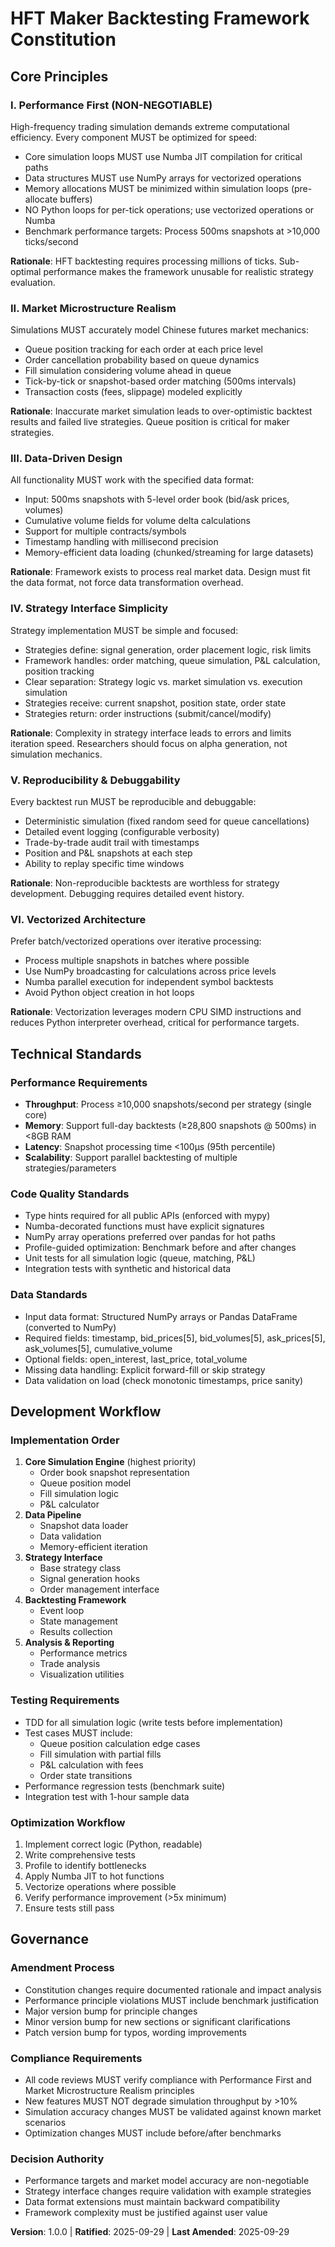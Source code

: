 <!--
Sync Impact Report:
Version: 0.0.0 → 1.0.0
Change Type: Initial Constitution Creation
Modified Principles: N/A (new document)
Added Sections: All sections (new constitution)
Removed Sections: N/A
Templates Status:
  ✅ plan-template.md: Reviewed - Constitution Check section present
  ✅ spec-template.md: Reviewed - No updates required (tech-agnostic)
  ✅ tasks-template.md: Reviewed - Task categories align with principles
  ✅ agent-file-template.md: Reviewed - No updates required
Follow-up TODOs: None
-->

# HFT Maker Backtesting Framework Constitution

## Core Principles

### I. Performance First (NON-NEGOTIABLE)
High-frequency trading simulation demands extreme computational efficiency. Every component MUST be optimized for speed:
- Core simulation loops MUST use Numba JIT compilation for critical paths
- Data structures MUST use NumPy arrays for vectorized operations
- Memory allocations MUST be minimized within simulation loops (pre-allocate buffers)
- NO Python loops for per-tick operations; use vectorized operations or Numba
- Benchmark performance targets: Process 500ms snapshots at >10,000 ticks/second

**Rationale**: HFT backtesting requires processing millions of ticks. Sub-optimal performance makes the framework unusable for realistic strategy evaluation.

### II. Market Microstructure Realism
Simulations MUST accurately model Chinese futures market mechanics:
- Queue position tracking for each order at each price level
- Order cancellation probability based on queue dynamics
- Fill simulation considering volume ahead in queue
- Tick-by-tick or snapshot-based order matching (500ms intervals)
- Transaction costs (fees, slippage) modeled explicitly

**Rationale**: Inaccurate market simulation leads to over-optimistic backtest results and failed live strategies. Queue position is critical for maker strategies.

### III. Data-Driven Design
All functionality MUST work with the specified data format:
- Input: 500ms snapshots with 5-level order book (bid/ask prices, volumes)
- Cumulative volume fields for volume delta calculations
- Support for multiple contracts/symbols
- Timestamp handling with millisecond precision
- Memory-efficient data loading (chunked/streaming for large datasets)

**Rationale**: Framework exists to process real market data. Design must fit the data format, not force data transformation overhead.

### IV. Strategy Interface Simplicity
Strategy implementation MUST be simple and focused:
- Strategies define: signal generation, order placement logic, risk limits
- Framework handles: order matching, queue simulation, P&L calculation, position tracking
- Clear separation: Strategy logic vs. market simulation vs. execution simulation
- Strategies receive: current snapshot, position state, order state
- Strategies return: order instructions (submit/cancel/modify)

**Rationale**: Complexity in strategy interface leads to errors and limits iteration speed. Researchers should focus on alpha generation, not simulation mechanics.

### V. Reproducibility & Debuggability
Every backtest run MUST be reproducible and debuggable:
- Deterministic simulation (fixed random seed for queue cancellations)
- Detailed event logging (configurable verbosity)
- Trade-by-trade audit trail with timestamps
- Position and P&L snapshots at each step
- Ability to replay specific time windows

**Rationale**: Non-reproducible backtests are worthless for strategy development. Debugging requires detailed event history.

### VI. Vectorized Architecture
Prefer batch/vectorized operations over iterative processing:
- Process multiple snapshots in batches where possible
- Use NumPy broadcasting for calculations across price levels
- Numba parallel execution for independent symbol backtests
- Avoid Python object creation in hot loops

**Rationale**: Vectorization leverages modern CPU SIMD instructions and reduces Python interpreter overhead, critical for performance targets.

## Technical Standards

### Performance Requirements
- **Throughput**: Process ≥10,000 snapshots/second per strategy (single core)
- **Memory**: Support full-day backtests (≥28,800 snapshots @ 500ms) in <8GB RAM
- **Latency**: Snapshot processing time <100μs (95th percentile)
- **Scalability**: Support parallel backtesting of multiple strategies/parameters

### Code Quality Standards
- Type hints required for all public APIs (enforced with mypy)
- Numba-decorated functions must have explicit signatures
- NumPy array operations preferred over pandas for hot paths
- Profile-guided optimization: Benchmark before and after changes
- Unit tests for all simulation logic (queue, matching, P&L)
- Integration tests with synthetic and historical data

### Data Standards
- Input data format: Structured NumPy arrays or Pandas DataFrame (converted to NumPy)
- Required fields: timestamp, bid_prices[5], bid_volumes[5], ask_prices[5], ask_volumes[5], cumulative_volume
- Optional fields: open_interest, last_price, total_volume
- Missing data handling: Explicit forward-fill or skip strategy
- Data validation on load (check monotonic timestamps, price sanity)

## Development Workflow

### Implementation Order
1. **Core Simulation Engine** (highest priority)
   - Order book snapshot representation
   - Queue position model
   - Fill simulation logic
   - P&L calculator
2. **Data Pipeline**
   - Snapshot data loader
   - Data validation
   - Memory-efficient iteration
3. **Strategy Interface**
   - Base strategy class
   - Signal generation hooks
   - Order management interface
4. **Backtesting Framework**
   - Event loop
   - State management
   - Results collection
5. **Analysis & Reporting**
   - Performance metrics
   - Trade analysis
   - Visualization utilities

### Testing Requirements
- TDD for all simulation logic (write tests before implementation)
- Test cases MUST include:
  - Queue position calculation edge cases
  - Fill simulation with partial fills
  - P&L calculation with fees
  - Order state transitions
- Performance regression tests (benchmark suite)
- Integration test with 1-hour sample data

### Optimization Workflow
1. Implement correct logic (Python, readable)
2. Write comprehensive tests
3. Profile to identify bottlenecks
4. Apply Numba JIT to hot functions
5. Vectorize operations where possible
6. Verify performance improvement (>5x minimum)
7. Ensure tests still pass

## Governance

### Amendment Process
- Constitution changes require documented rationale and impact analysis
- Performance principle violations MUST include benchmark justification
- Major version bump for principle changes
- Minor version bump for new sections or significant clarifications
- Patch version bump for typos, wording improvements

### Compliance Requirements
- All code reviews MUST verify compliance with Performance First and Market Microstructure Realism principles
- New features MUST NOT degrade simulation throughput by >10%
- Simulation accuracy changes MUST be validated against known market scenarios
- Optimization changes MUST include before/after benchmarks

### Decision Authority
- Performance targets and market model accuracy are non-negotiable
- Strategy interface changes require validation with example strategies
- Data format extensions must maintain backward compatibility
- Framework complexity must be justified against user value

**Version**: 1.0.0 | **Ratified**: 2025-09-29 | **Last Amended**: 2025-09-29